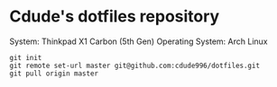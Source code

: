# Cdude's dotfiles repository

System: Thinkpad X1 Carbon (5th Gen) 
Operating System: Arch Linux

	git init
	git remote set-url master git@github.com:cdude996/dotfiles.git
	git pull origin master
